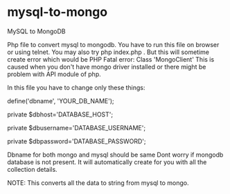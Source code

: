 mysql-to-mongo
==============

MySQL to MongoDB

Php file to convert mysql to mongodb.
You have to run this file on browser or using telnet.
You may also try php index.php . But this will sometime create error which would be
PHP Fatal error:  Class 'MongoClient'
This is caused when you don't have mongo driver installed or there might be problem with
API module of php.

In this file you have to change only these things:

define('dbname', 'YOUR_DB_NAME');

private $dbhost='DATABASE_HOST'; 

private $dbusername='DATABASE_USERNAME';

private $dbpassword='DATABASE_PASSWORD';

Dbname for both mongo and mysql should be same
Dont worry if mongodb database is not present. It will automatically create for you with all the collection details.

NOTE: This converts all the data to string from mysql to mongo.
